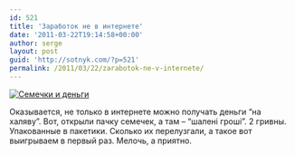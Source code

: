 ```yaml
---
id: 521
title: 'Заработок не в интернете'
date: '2011-03-22T19:14:58+00:00'
author: serge
layout: post
guid: 'http://sotnyk.com/?p=521'
permalink: /2011/03/22/zarabotok-ne-v-internete/
---
```


[![](https://sotnyk.github.io/wp-content/uploads/2011/03/semechki_and_money.jpg "Семечки и деньги")](https://sotnyk.github.io/wp-content/uploads/2011/03/semechki_and_money.jpg) 

Оказывается, не только в интернете можно получать деньги “на халяву”. Вот, открыли пачку семечек, а там – “шаленi грошi”. 2 гривны. Упакованные в пакетики. Сколько их перелузгали, а такое вот выигрываем в первый раз. Мелочь, а приятно.